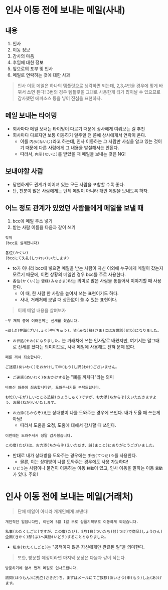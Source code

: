 # 인사 이동 전에 보내는 메일(사내)
## 내용
1. 인사
2. 이동 정보
3. 감사의 마음
4. 후임에 대한 정보
5. 앞으로의 포부 및 인사
6. 메일로 연락하는 것에 대한 사과

> 인사 이동 메일은 하나의 템플릿으로 생각하면 되는데,
> 2,3,4번을 경우에 맞게 바꿔서 쓰면 된다!
> 3번의 경우 템플릿을 그대로 사용한게 티가 많이날 수 있으므로 감사했던 에피소스 등을 넣어 진심을 표현하자.

## 메일 보내는 타이밍
- 회사마다 메일 보내는 타이밍이 다르기 때문에 상사에게 여쭤보는 걸 추천
- 회사마다 다르지만 보통 이동하기 일주일 전 쯤에 상사에게서 연락이 온다.
	- 이를 `内示(ないじ)`라고 하는데, 인사 이동하는 그 사람만 사실을 알고 있는 것이기 때문에 다른 사람에게 그 내용을 발설해서는 안된다.
	- 따라서, `内示(ないじ)`를 받았을 때 메일을 보내는 것은 NG!

## 보내야할 사람
- 당연하게도 관계가 이어져 있는 모든 사람을 포함할 수록 좋다.
- 단, 친분이 많은 사람에게는 단체 메일이 아니라 개인 메일을 보내도록 하자.
## 어느 정도 관계가 있었던 사람들에게 메일을 보낼 때
1. bcc에 메일 주소 넣기
2. 받는 사람 이름을 다음과 같이 쓰기
```
각위
(bcc로 실례합니다)

各位(かくい)
(bccにて失礼(しつれい)いたします)
```
- to가 아니라 bcc에 넣으면 메일을 받는 사람이 자신 이외에 누구에게 메일이 갔는지 모르기 때문에, 이런 상황의 메일인 경우 bcc를 주로 사용한다.
- `各位(かくい)`는 `皆様(みなさま)`라는 의미로 많은 사람을 통틀어서 이야기할 때 사용한다.
	- 이 때, 한 사람 한 사람을 높여서 쓰는 표현이기도 하다.
	- 사내, 거래처에 보낼 때 상관없이 쓸 수 있는 표현이다.

> 이제 메일 내용을 살펴보자

```
~부 재직 중에 여러분께는 신세를 졌습니다.

~部(ぶ)在職(ざいしょく)中(ちゅう)、皆(みな)様(さま)にはお世話(せわ)になりました。
```
- `お世話(せわ)になりました。`는 거래처에 쓰는 인사말로 배웠지만, 여기서는 말그대로 신세를 졌다는 의미이므로, 사내 메일에 사용해도 전혀 문제 없다.
```
폐를 끼쳐 죄송합니다.

ご迷惑(めいわく)をおかけして申(もう)し訳(わけ)ございません。
```
- `ご迷惑(めいわく)をおかけする`는 "폐를 끼치다"라는 의미
```
바쁘신 와중에 죄송합니다만, 도와주시기를 부탁드립니다.

お忙(いそが)しいところ恐縮(きょうしゅく)ですが、お力添(ちからぞ)えいただきますよう、お願(ねが)いいたします。
```
- `お力添(ちからぞ)え`는 상대방이 나를 도와주는 경우에 쓰인다. 내가 도울 때 쓰는게 아님!
	- 따라서 도움을 요청, 도움에 대해서 감사할 때 쓰인다.
```
이번에는 도와주셔서 정말 감사했습니다.

この度(たび)は、お力添(ちからぞ)えいただき、誠(まこと)にありがとうございました。
```
- 반대로 내가 상대방을 도와주는 경우에는 `手伝(てつだ)う`를 사용한다.
	- 물론, 이는 상대방이 나를 도와주는 경우에도 사용 가능하다!
- `いどう`는 사람이나 물건이 이동하는 이동 `移動`이 있고, 인사 이동을 말하는 이동 `異動`가 있다. 주의!
# 인사 이동 전에 보내는 메일(거래처)

> 단체 메일이 아니라 개개인에게 보낸다!

```
개인적인 일입니다만, 이번에 5월 1일 부로 상품기획부로 이동하게 되었습니다.

私事(わたくしごと)ですが、この度(たび)、5月1日(ついたち)付(つけ)で商品(しょうひん)企画(きかく)部(ぶ)へ異動(いどう)することとなりました。
```
- `私事(わたくしごと)`는 "공적이지 않은 자신에게만 관련된 일"을 의미한다.

> 또한, 방문할 예정이라면 마지막 문장은 다음과 같이 적는다.

```
방문하기에 앞서 먼저 메일로 인사드립니다.

訪問(ほうもん)に先立(さきだ)ち、まずはメールにてご挨拶(あいさつ)申(もう)し上(あ)げます。
```
